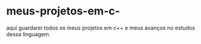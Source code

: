 # meus-projetos-em-c-
aqui guardarei todos os meus projetos em c++ e meus avanços no estudos dessa linguagem.
